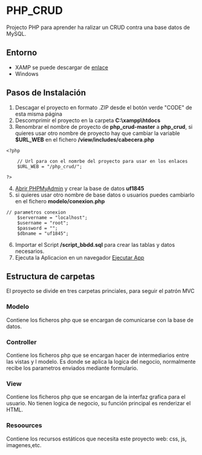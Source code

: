 # PHP_CRUD

Projecto PHP para aprender ha ralizar un CRUD contra una base datos de MySQL.

## Entorno

- XAMP se puede descargar de [enlace](https://www.apachefriends.org/es/index.html)
- Windows

## Pasos de Instalación

1. Descagar el proyecto en formato .ZIP desde el botón verde "CODE" de esta misma página
2. Descomprimir el proyecto en la carpeta **C:\xampp\htdocs**
3. Renombrar el nombre de proyecto de **php_crud-master** a **php_crud**, si quieres usar otro nombre de proyecto hay que cambiar la variable **$URL_WEB** en el fichero **/view/includes/cabecera.php**
```
<?php

    // Url para con el nomrbe del proyecto para usar en los enlaces
    $URL_WEB = "/php_crud/";

?>
```
4. [Abrir PHPMyAdmin](http://localhost/phpmyadmin) y crear la base de datos **uf1845**
5. si quieres usar otro nombre de base datos o usuarios puedes cambiarlo en el fichero **modelo/conexion.php**

```
// parametros conexion
    $servername = "localhost";
    $username = "root";
    $password = "";
    $dbname = "uf1845";
```

6. Importar el Script **/script_bbdd.sql** para crear las tablas y datos necesarios.
7. Ejecuta la Aplicacion en un navegador [Ejecutar App](http://localhost/php_crud)

## Estructura de carpetas

El proyecto se divide en tres carpetas princiales, para seguir el patrón MVC

### Modelo

Contiene los ficheros php que se encargan de comunicarse con la base de datos.

### Controller

Contiene los ficheros php que se encargan hacer de intermediarios entre las vistas y l modelo. Es donde se aplica la logica del negocio, normalmente recibe los parametros enviados mediante formulario.

### View

Contiene los ficheros php que se encargan de la interfaz grafica para el usuario. No tienen logica de negocio, su función principal es renderizar el HTML.

### Resoources

Contiene los recursos estáticos que necesita este proyecto web: css, js, imagenes,etc.